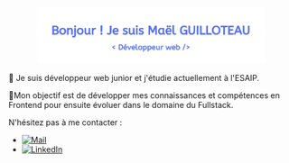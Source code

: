 <p align="center"><a href="https://maelgllt.github.io"><img width="80%" alt="Maël GUILLOTEAU - Développeur web" src="banniere.png" /></a></p>

👋
Je suis développeur web junior et j'étudie actuellement à l'ESAIP.

🎯Mon objectif est de développer mes connaissances et compétences en Frontend pour ensuite évoluer dans le domaine du Fullstack.

N'hésitez pas à me contacter : 
- [![Mail](https://img.shields.io/badge/-Mail-000?&logo=mail.ru&logoColor=grey)](mailto:mael.guilloteau@outlook.fr)
- [![LinkedIn](https://img.shields.io/badge/-LinkedIn-000?&logo=LinkedIn&logoColor=0A66C2)](https://www.linkedin.com/in/maël-guilloteau/)
